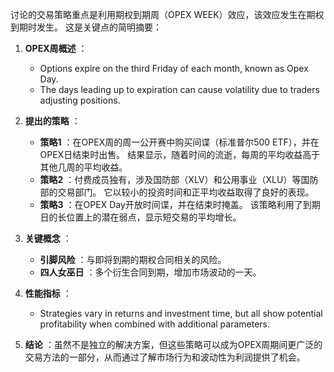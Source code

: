 讨论的交易策略重点是利用期权到期周（OPEX WEEK）效应，该效应发生在期权到期时发生。 这是关键点的简明摘要：

1. **OPEX周概述** ：
   - Options expire on the third Friday of each month, known as Opex Day.
   - The days leading up to expiration can cause volatility due to traders adjusting positions.

2. **提出的策略** ：
   - **策略1** ：在OPEX周的周一公开赛中购买间谍（标准普尔500 ETF），并在OPEX日结束时出售。 结果显示，随着时间的流逝，每周的平均收益高于其他几周的平均收益。
   - **策略2** ：付费成员独有，涉及国防部（XLV）和公用事业（XLU）等国防部的交易部门。 它以较小的投资时间和正平均收益取得了良好的表现。
   - **策略3** ：在OPEX Day开放时间谍，并在结束时掩盖。 该策略利用了到期日的长位置上的潜在弱点，显示短交易的平均增长。

3. **关键概念** ：
   - **引脚风险** ：与即将到期的期权合同相关的风险。
   - **四人女巫日** ：多个衍生合同到期，增加市场波动的一天。

4. **性能指标** ：
   - Strategies vary in returns and investment time, but all show potential profitability when combined with additional parameters.

5. **结论** ：虽然不是独立的解决方案，但这些策略可以成为OPEX周期间更广泛的交易方法的一部分，从而通过了解市场行为和波动性为利润提供了机会。